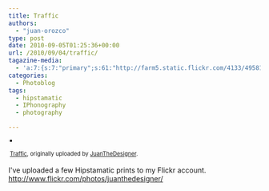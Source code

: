 ```yaml
---
title: Traffic
authors: 
  - "juan-orozco"
type: post
date: 2010-09-05T01:25:36+00:00
url: /2010/09/04/traffic/
tagazine-media:
  - 'a:7:{s:7:"primary";s:61:"http://farm5.static.flickr.com/4133/4958171823_fc0aa92d34.jpg";s:6:"images";a:1:{s:61:"http://farm5.static.flickr.com/4133/4958171823_fc0aa92d34.jpg";a:6:{s:8:"file_url";s:61:"http://farm5.static.flickr.com/4133/4958171823_fc0aa92d34.jpg";s:5:"width";s:3:"500";s:6:"height";s:3:"500";s:4:"type";s:5:"image";s:4:"area";s:6:"250000";s:9:"file_path";s:0:"";}}s:6:"videos";a:0:{}s:11:"image_count";s:1:"1";s:6:"author";s:7:"8033531";s:7:"blog_id";s:8:"17975075";s:9:"mod_stamp";s:19:"2010-09-05 01:25:36";}'
categories:
  - Photoblog
tags:
  - hipstamatic
  - IPhonography
  - photography

---
```

<div style="text-align:left;padding:3px;">
  <a href="http://www.flickr.com/photos/juanthedesigner/4958171823/" title="photo sharing"><img src="https://i1.wp.com/farm5.static.flickr.com/4133/4958171823_fc0aa92d34.jpg?w=580" style="border:solid 2px #000000;" alt="" data-recalc-dims="1" /></a><br /> <br /> <span style="font-size:.8em;margin-top:0;"><a href="http://www.flickr.com/photos/juanthedesigner/4958171823/">Traffic</a>, originally uploaded by <a href="http://www.flickr.com/people/juanthedesigner/">JuanTheDesigner</a>.</span>
</div>

I've uploaded a few Hipstamatic prints to my Flickr account. http://www.flickr.com/photos/juanthedesigner/